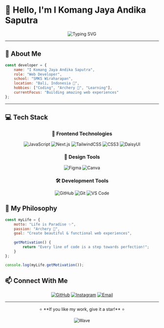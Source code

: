 # 👋 Hello, I'm I Komang Jaya Andika Saputra

<div align="center">
  
  ![Typing SVG](https://readme-typing-svg.herokuapp.com?font=Fira+Code&size=22&duration=3000&pause=1000&color=00D9FF&center=true&vCenter=true&width=435&lines=Web+Developer+%F0%9F%9A%80;Student+at+SMKS+Wiraharapan+%F0%9F%8E%93;Always+Learning+New+Things+%F0%9F%92%A1)
  
</div>

---

## 🚀 About Me

```javascript
const developer = {
    name: "I Komang Jaya Andika Saputra",
    role: "Web Developer",
    school: "SMKS Wiraharapan",
    location: "Bali, Indonesia 🌴",
    hobbies: ["Coding", "Archery 🏹", "Learning"],
    currentFocus: "Building amazing web experiences"
};
```

---

## 💻 Tech Stack

<div align="center">

### 🎨 Frontend Technologies
![JavaScript](https://img.shields.io/badge/JavaScript-F7DF1E?style=for-the-badge&logo=javascript&logoColor=black)
![Next.js](https://img.shields.io/badge/Next.js-000000?style=for-the-badge&logo=next.js&logoColor=white)
![TailwindCSS](https://img.shields.io/badge/Tailwind_CSS-38B2AC?style=for-the-badge&logo=tailwind-css&logoColor=white)
![CSS3](https://img.shields.io/badge/CSS3-1572B6?style=for-the-badge&logo=css3&logoColor=white)
![DaisyUI](https://img.shields.io/badge/DaisyUI-5A0EF8?style=for-the-badge&logo=daisyui&logoColor=white)

### 🎨 Design Tools
![Figma](https://img.shields.io/badge/Figma-F24E1E?style=for-the-badge&logo=figma&logoColor=white)
![Canva](https://img.shields.io/badge/Canva-00C4CC?style=for-the-badge&logo=Canva&logoColor=white)

### 🛠️ Development Tools
![GitHub](https://img.shields.io/badge/GitHub-181717?style=for-the-badge&logo=github&logoColor=white)
![Git](https://img.shields.io/badge/Git-F05032?style=for-the-badge&logo=git&logoColor=white)
![VS Code](https://img.shields.io/badge/VS_Code-007ACC?style=for-the-badge&logo=visual-studio-code&logoColor=white)

</div>



## 🎯 My Philosophy

```javascript
const myLife = {
    motto: "Life is Paradise ✨",
    passion: "Archery 🏹",
    goal: "Create beautiful & functional web experiences",
    
    getMotivation() {
        return "Every line of code is a step towards perfection!";
    }
};

console.log(myLife.getMotivation());
```


## 📫 Connect With Me

<div align="center">
  
  [![GitHub](https://img.shields.io/badge/GitHub-181717?style=for-the-badge&logo=github&logoColor=white)](https://github.com/Komeex)
  [![Instagram](https://img.shields.io/badge/Instagram-E4405F?style=for-the-badge&logo=instagram&logoColor=white)]([https://instagram.com/your_username](https://www.instagram.com/kommex_/))
  [![Email](https://img.shields.io/badge/Email-D14836?style=for-the-badge&logo=gmail&logoColor=white)](mailto:your.email@example.com)
  
</div>

---

<div align="center">
  ⭐ **If you like my work, give it a star!** ⭐
  
  ![Wave](![Wave](https://capsule-render.vercel.app/api?type=waving&color=0:00D9FF,100:0099CC&height=120&section=footer))
  
</div>

<!-- Proudly created with enhanced styling -->
